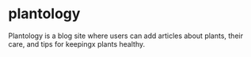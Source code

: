 # plantology
Plantology is a blog site where users can add articles about plants, their care, and tips for keepingx plants healthy. 
